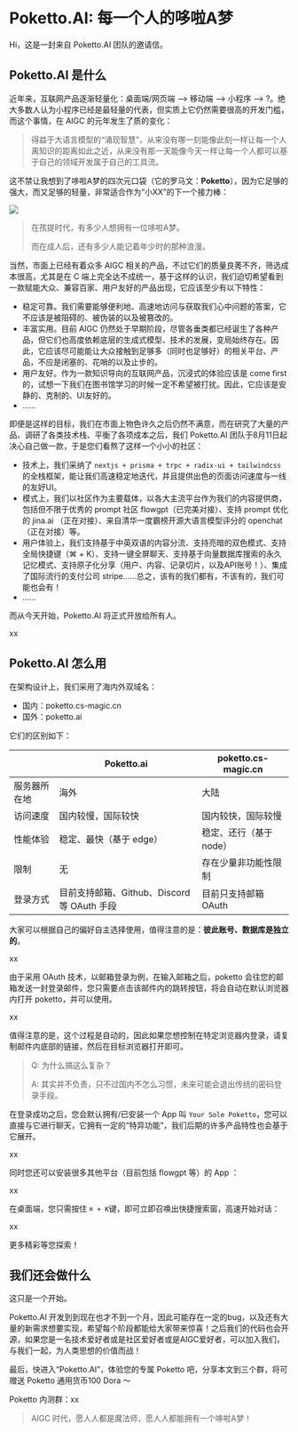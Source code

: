# Poketto.AI: 每一个人的哆啦A梦

Hi，这是一封来自 Poketto.AI 团队的邀请信。

## Poketto.AI 是什么

近年来，互联网产品逐渐轻量化：桌面端/网页端 --> 移动端 --> 小程序 --> ?。绝大多数人认为小程序已经是最轻量的代表，但实质上它仍然需要很高的开发门槛，而这个事情，在 AIGC 的元年发生了质的变化：

> 得益于大语言模型的“涌现智慧”，从来没有哪一刻能像此刻一样让每一个人离知识的距离如此之近，从来没有那一天能像今天一样让每一个人都可以基于自己的领域开发属于自己的工具流。

这不禁让我想到了哆啦A梦的四次元口袋（它的罗马文：**Poketto**），因为它足够的强大，而又足够的轻量，非常适合作为“小XX”的下一个接力棒：

![](https://files.mdnice.com/user/575/ead77448-6f17-4c52-a48e-9126469919cb.png)

> 在孩提时代，有多少人想拥有一位哆啦A梦。
>
> 而在成人后，还有多少人能记着年少时的那种浪漫。

当然，市面上已经有着众多 AIGC 相关的产品，不过它们的质量良莠不齐，筛选成本很高，尤其是在 C 端上完全达不成统一，基于这样的认识，我们迫切希望看到一款赋能大众、兼容百家、用户友好的产品出现，它应该至少有以下特性：

- 稳定可靠。我们需要能够便利地、高速地访问与获取我们心中问题的答案，它不应该是被阻碍的、被伪装的以及被篡改的。
- 丰富实用。目前 AIGC 仍然处于早期阶段，尽管各垂类都已经诞生了各种产品，但它们也高度依赖底层的生成式模型、技术的发展，变局始终存在。因此，它应该尽可能能让大众接触到足够多（同时也足够好）的相关平台、产品，不应是闭塞的、花哨的以及止步的。
- 用户友好。作为一款知识导向的互联网产品，沉浸式的体验应该是 come first 的，试想一下我们在图书馆学习的时候一定不希望被打扰。因此，它应该是安静的、克制的、UI友好的。
- ……

即便是这样的目标，我们在市面上物色许久之后仍然不满意，而在研究了大量的产品、调研了各类技术栈、平衡了各项成本之后，我们 Poketto.AI 团队于8月11日起决心自己做一款，于是您们看熬了这样一个小小的社区：

- 技术上，我们采纳了 `nextjs + prisma + trpc + radix-ui + tailwindcss` 的全栈框架，能让我们高速稳定地迭代，并且提供出色的页面访问速度与一线的友好UI。
- 模式上，我们以社区作为主要载体，以各大主流平台作为我们的内容提供商，包括但不限于优秀的 prompt 社区 flowgpt（已完美对接）、支持 prompt 优化的 jina.ai （正在对接）、来自清华一度霸榜开源大语言模型评分的 openchat（正在对接）等。
- 用户体验上，我们支持基于中英双语的内容分流、支持亮暗的双色模式、支持全局快捷键（⌘ + K）、支持一键全屏聊天、支持基于向量数据库搜索的永久记忆模式、支持原子化分享（用户、内容、记录切片，以及API账号！）、集成了国际流行的支付公司 stripe……总之，该有的我们都有，不该有的，我们可能也会有！
- ……

而从今天开始，Poketto.AI 将正式开放给所有人。

xx

## Poketto.AI 怎么用

在架构设计上，我们采用了海内外双域名：

- 国内：poketto.cs-magic.cn
- 国外：poketto.ai

它们的区别如下：

|              | Poketto.ai                                 | poketto.cs-magic.cn    |
| ------------ | ------------------------------------------ | ---------------------- |
| 服务器所在地 | 海外                                       | 大陆                   |
| 访问速度     | 国内较慢，国际较快                         | 国内较快，国际较慢     |
| 性能体验     | 稳定、最快（基于 edge）                    | 稳定、还行（基于node） |
| 限制         | 无                                         | 存在少量非功能性限制   |
| 登录方式     | 目前支持邮箱、Github、Discord等 OAuth 手段 | 目前只支持邮箱 OAuth   |

大家可以根据自己的偏好自主选择使用，值得注意的是：**彼此账号、数据库是独立的**。

xx

由于采用 OAuth 技术，以邮箱登录为例，在输入邮箱之后，poketto 会往您的邮箱发送一封登录邮件，您只需要点击该邮件内的跳转按钮，将会自动在默认浏览器内打开 poketto，并可以使用。

xx

值得注意的是，这个过程是自动的，因此如果您想控制在特定浏览器内登录，请复制邮件内底部的链接，然后在目标浏览器打开即可。

> Q: 为什么搞这么复杂？
>
> A: 其实并不负责，只不过国内不怎么习惯，未来可能会退出传统的密码登录手段。

在登录成功之后，您会默认拥有/已安装一个 App 叫 `Your Sole Poketto`，您可以直接与它进行聊天，它拥有一定的“特异功能”，我们后期的许多产品特性也会基于它展开。

xx

同时您还可以安装很多其他平台（目前包括 flowgpt 等）的 App ：

xx

在桌面端，您只需按住 `⌘ + K`键，即可立即召唤出快捷搜索窗，高速开始对话：

xx

更多精彩等您探索！

## 我们还会做什么

这只是一个开始。

Poketto.AI 开发到到现在也才不到一个月，因此可能存在一定的bug，以及还有大量的新需求想要实现，希望每个阶段都能给大家带来惊喜！之后我们的代码也会开源，如果您是一名技术爱好者或是社区爱好者或是AIGC爱好者，可以加入我们，与我们一起，为人类思想的价值而战！

最后，快进入“Poketto.AI”，体验您的专属 Poketto 吧，分享本文到三个群，将可赠送 Poketto 通用货币100 Dora ～

Poketto 内测群：xx

> AIGC 时代，愿人人都是魔法师，愿人人都能拥有一个哆啦A梦！